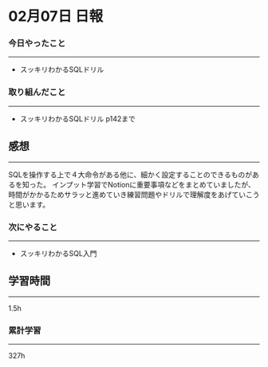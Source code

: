 #  02月07日 日報
###  今日やったこと
---
* スッキリわかるSQLドリル
### 取り組んだこと
---
* スッキリわかるSQLドリル p142まで

##  感想
---
SQLを操作する上で４大命令がある他に、細かく設定することのできるものがあるを知った。
インプット学習でNotionに重要事項などをまとめていましたが、時間がかかるためサラッと進めていき練習問題やドリルで理解度をあげていこうと思います。
### 次にやること
---

* スッキリわかるSQL入門

##  学習時間
---

1.5h

###  累計学習
---

327h
